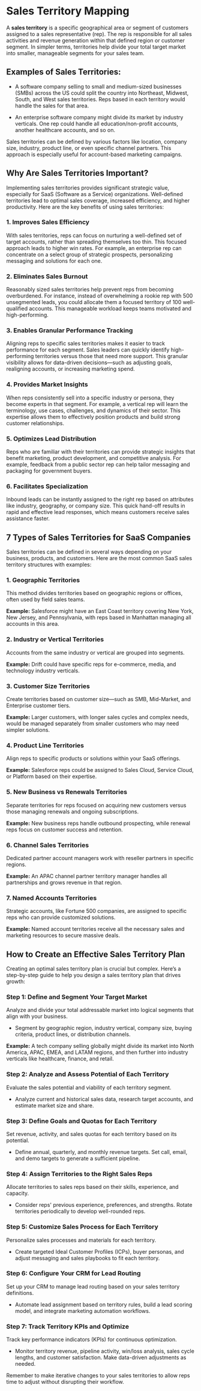 # Sales Territory Mapping

A **sales territory** is a specific geographical area or segment of customers assigned to a sales representative (rep). The rep is responsible for all sales activities and revenue generation within that defined region or customer segment. In simpler terms, territories help divide your total target market into smaller, manageable segments for your sales team.

## Examples of Sales Territories:

- A software company selling to small and medium-sized businesses (SMBs) across the US could split the country into Northeast, Midwest, South, and West sales territories. Reps based in each territory would handle the sales for that area.
  
- An enterprise software company might divide its market by industry verticals. One rep could handle all education/non-profit accounts, another healthcare accounts, and so on.

Sales territories can be defined by various factors like location, company size, industry, product line, or even specific channel partners. This approach is especially useful for account-based marketing campaigns.

## Why Are Sales Territories Important?

Implementing sales territories provides significant strategic value, especially for SaaS (Software as a Service) organizations. Well-defined territories lead to optimal sales coverage, increased efficiency, and higher productivity. Here are the key benefits of using sales territories:

### 1. Improves Sales Efficiency
With sales territories, reps can focus on nurturing a well-defined set of target accounts, rather than spreading themselves too thin. This focused approach leads to higher win rates. For example, an enterprise rep can concentrate on a select group of strategic prospects, personalizing messaging and solutions for each one.

### 2. Eliminates Sales Burnout
Reasonably sized sales territories help prevent reps from becoming overburdened. For instance, instead of overwhelming a rookie rep with 500 unsegmented leads, you could allocate them a focused territory of 100 well-qualified accounts. This manageable workload keeps teams motivated and high-performing.

### 3. Enables Granular Performance Tracking
Aligning reps to specific sales territories makes it easier to track performance for each segment. Sales leaders can quickly identify high-performing territories versus those that need more support. This granular visibility allows for data-driven decisions—such as adjusting goals, realigning accounts, or increasing marketing spend.

### 4. Provides Market Insights
When reps consistently sell into a specific industry or persona, they become experts in that segment. For example, a vertical rep will learn the terminology, use cases, challenges, and dynamics of their sector. This expertise allows them to effectively position products and build strong customer relationships.

### 5. Optimizes Lead Distribution
Reps who are familiar with their territories can provide strategic insights that benefit marketing, product development, and competitive analysis. For example, feedback from a public sector rep can help tailor messaging and packaging for government buyers.

### 6. Facilitates Specialization
Inbound leads can be instantly assigned to the right rep based on attributes like industry, geography, or company size. This quick hand-off results in rapid and effective lead responses, which means customers receive sales assistance faster.

## 7 Types of Sales Territories for SaaS Companies

Sales territories can be defined in several ways depending on your business, products, and customers. Here are the most common SaaS sales territory structures with examples:

### 1. Geographic Territories
This method divides territories based on geographic regions or offices, often used by field sales teams.

**Example:** Salesforce might have an East Coast territory covering New York, New Jersey, and Pennsylvania, with reps based in Manhattan managing all accounts in this area.

### 2. Industry or Vertical Territories
Accounts from the same industry or vertical are grouped into segments.

**Example:** Drift could have specific reps for e-commerce, media, and technology industry verticals.

### 3. Customer Size Territories
Create territories based on customer size—such as SMB, Mid-Market, and Enterprise customer tiers.

**Example:** Larger customers, with longer sales cycles and complex needs, would be managed separately from smaller customers who may need simpler solutions.

### 4. Product Line Territories
Align reps to specific products or solutions within your SaaS offerings.

**Example:** Salesforce reps could be assigned to Sales Cloud, Service Cloud, or Platform based on their expertise.

### 5. New Business vs Renewals Territories
Separate territories for reps focused on acquiring new customers versus those managing renewals and ongoing subscriptions.

**Example:** New business reps handle outbound prospecting, while renewal reps focus on customer success and retention.

### 6. Channel Sales Territories
Dedicated partner account managers work with reseller partners in specific regions.

**Example:** An APAC channel partner territory manager handles all partnerships and grows revenue in that region.

### 7. Named Accounts Territories
Strategic accounts, like Fortune 500 companies, are assigned to specific reps who can provide customized solutions.

**Example:** Named account territories receive all the necessary sales and marketing resources to secure massive deals.

## How to Create an Effective Sales Territory Plan

Creating an optimal sales territory plan is crucial but complex. Here’s a step-by-step guide to help you design a sales territory plan that drives growth:

### Step 1: Define and Segment Your Target Market
Analyze and divide your total addressable market into logical segments that align with your business.

- Segment by geographic region, industry vertical, company size, buying criteria, product lines, or distribution channels.

**Example:** A tech company selling globally might divide its market into North America, APAC, EMEA, and LATAM regions, and then further into industry verticals like healthcare, finance, and retail.

### Step 2: Analyze and Assess Potential of Each Territory
Evaluate the sales potential and viability of each territory segment.

- Analyze current and historical sales data, research target accounts, and estimate market size and share.

### Step 3: Define Goals and Quotas for Each Territory
Set revenue, activity, and sales quotas for each territory based on its potential.

- Define annual, quarterly, and monthly revenue targets. Set call, email, and demo targets to generate a sufficient pipeline.

### Step 4: Assign Territories to the Right Sales Reps
Allocate territories to sales reps based on their skills, experience, and capacity.

- Consider reps' previous experience, preferences, and strengths. Rotate territories periodically to develop well-rounded reps.

### Step 5: Customize Sales Process for Each Territory
Personalize sales processes and materials for each territory.

- Create targeted Ideal Customer Profiles (ICPs), buyer personas, and adjust messaging and sales playbooks to fit each territory.

### Step 6: Configure Your CRM for Lead Routing
Set up your CRM to manage lead routing based on your sales territory definitions.

- Automate lead assignment based on territory rules, build a lead scoring model, and integrate marketing automation workflows.

### Step 7: Track Territory KPIs and Optimize
Track key performance indicators (KPIs) for continuous optimization.

- Monitor territory revenue, pipeline activity, win/loss analysis, sales cycle lengths, and customer satisfaction. Make data-driven adjustments as needed.

Remember to make iterative changes to your sales territories to allow reps time to adjust without disrupting their workflow.


